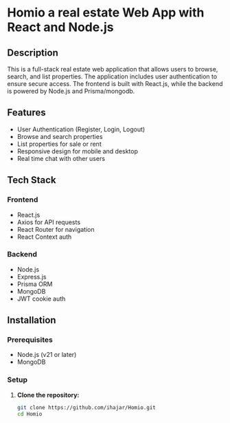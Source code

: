 # Homio a real estate Web App with React and Node.js

## Description
This is a full-stack real estate web application that allows users to browse, search, and list properties. The application includes user authentication to ensure secure access. The frontend is built with React.js, while the backend is powered by Node.js and Prisma/mongodb.

## Features
- User Authentication (Register, Login, Logout)
- Browse and search properties
- List properties for sale or rent
- Responsive design for mobile and desktop
- Real time chat with other users

## Tech Stack
### Frontend
- React.js
- Axios for API requests
- React Router for navigation
- React Context auth

### Backend
- Node.js
- Express.js
- Prisma ORM
- MongoDB
- JWT cookie auth 



## Installation

### Prerequisites
- Node.js (v21 or later)
- MongoDB

### Setup

1. **Clone the repository:**
   ```sh
   git clone https://github.com/ihajar/Homio.git
   cd Homio
